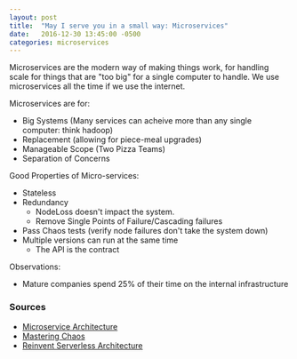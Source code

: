 ```yaml
---
layout: post
title:  "May I serve you in a small way: Microservices"
date:   2016-12-30 13:45:00 -0500
categories: microservices
---
```


Microservices are the modern way of making things work, for handling scale for things that are "too big" for a single computer to handle.  We use microservices all the time if we use the internet.  

Microservices are for:

  * Big Systems		(Many services can acheive more than any single computer: think hadoop)
  * Replacement  		(allowing for piece-meal upgrades)
  * Manageable Scope  (Two Pizza Teams)
  * Separation of Concerns

Good Properties of Micro-services:

  * Stateless  		
  * Redundancy
	  * NodeLoss doesn't impact the system.
	  * Remove Single Points of Failure/Cascading failures	
  * Pass Chaos tests  (verify node failures don't take the system down) 
  * Multiple versions can run at the same time
  	  * The API is the contract

Observations:
  * Mature companies spend 25% of their time on the internal infrastructure
  

### Sources ###
  - [Microservice Architecture]
  - [Mastering Chaos]
  - [Reinvent Serverless Architecture]

[Microservice Architecture]: http://shop.oreilly.com/product/0636920050308.do?sortby=publicationDate
[Mastering Chaos]: https://www.infoq.com/presentations/netflix-chaos-microservices
[Reinvent Serverless Architecture]: https://www.youtube.com/watch?v=OI_V6OZZkZM